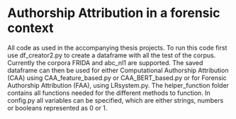# Authorship Attribution in a forensic context
All code as used in the accompanying thesis projects. To run this code first use df_creator2.py to create a dataframe with all the test of the corpus. Currently the corpora FRIDA and abc_nl1 are supported.
The saved dataframe can then be used for either Computational Authorship Attribution (CAA) using CAA_feature_based.py or CAA_BERT_based.py or for Forensic Authorship Attribution (FAA), using LRsystem.py.
The helper_function folder contains all functions needed for the different methods to function. In config.py all variables can be specified, which are either strings, numbers or booleans represented as 0 or 1.
